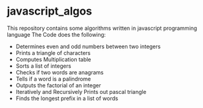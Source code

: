 # javascript_algos

This repository contains some algorithms written in javascript programming language
The Code does the following:

- Determines even and odd numbers between two integers
- Prints a triangle of characters
- Computes Multiplication table
- Sorts a list of integers
- Checks if two words are anagrams
- Tells if a word is a palindrome
- Outputs the factorial of an integer
- Iteratively and Recursively Prints out pascal triangle
- Finds the longest prefix in a list of words
